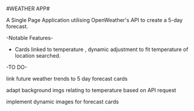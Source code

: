 #WEATHER APP#

A Single Page Application utilising OpenWeather's API to create a 5-day forecast.

-Notable Features-

- Cards linked to temperature , dynamic adjustment to fit temperature of location searched.

-TO DO-

link future weather trends to 5 day forecast cards

adapt background imgs relating to temperature based on API request

implement dynamic images for forecast cards

